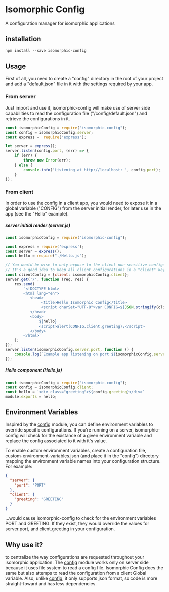 # Isomorphic Config
A configuration manager for isomorphic applications

## installation
```
npm install --save isomorphic-config
```

## Usage
First of all, you need to create a "config" directory in the root of your project and add a "default.json" file in it with the settings required by your app.

### From server
Just import and use it, isomorphic-config will make use of server side capabilities to read the configuration file ("/config/default.json") and retrieve the configurations in it.
```javascript
const isomorphicConfig = require("isomorphic-config");
const config = isomorphicConfig.server;
const express =  require("express");

let server = express();
server.listen(config.port, (err) => {
    if (err) {
        throw new Error(err);
    } else {
        console.info('Listening at http://localhost: ', config.port);
    }
});

```

### From client
In order to use the config in a client app, you would need to expose it in a global variable ("CONFIG") from the server initial render, for later use in the app (see the "Hello" example).
##### server initial render (server.js)
```javascript
const isomorphicConfig = require("isomorphic-config");

const express = require('express');
const server = express();
const hello = require("./Hello.js");

// You would be wise to only expose to the client non-sensitive configuration.
// It's a good idea to keep all client configurations in a "client" key and only expose that:
const clientConfig = {client: isomorphicConfig.client};
server.get('/', function (req, res) {
    res.send(
        `<!DOCTYPE html>
        <html lang="en">
           <head>
                <title>Hello Isomorphic Config</title>
                <script charSet="UTF-8">var CONFIG=${JSON.stringify(clientConfig)}</script>
           </head>
           <body>
               ${hello}
               <script>alert(CONFIG.client.greeting);</script>
           </body>
        </html>`
    );
});
server.listen(isomorphicConfig.server.port, function () {
    console.log(`Example app listening on port ${isomorphicConfig.server.port}!`);
});

```
##### Hello component (Hello.js)
```javascript
const isomorphicConfig = require("isomorphic-config");
const config = isomorphicConfig.client;
const hello = `<div class="greeting">${config.greeting}</div>`
module.exports = hello;

```

## Environment Variables
Inspired by the [config](https://www.npmjs.com/package/config) module, you can define environment variables to override specific configurations. If you're running on a server, isomorphic-config will check for the existance of a given environment variable and replace the config associated to it with it's value.

To enable custom environment variables, create a configuration file, custom-environment-variables.json (and place it in the "config") directory mapping the environment variable names into your configuration structure. For example:
```json
{
  "server": {
    "port": "PORT"
  },
  "client": {
    "greeting": "GREETING"
  }
}
```
...would cause isomorphic-config to check for the environment variables PORT and GREETING. If they exist, they would override the values for server.port, and client.greeting in your configuration.

## Why use it?
to centralize the way configurations are requested throughout your isomorphic application. The [config](https://www.npmjs.com/package/config) module works only on server side because it uses file system to read a config file. Isomorphic Config does the same but also attemps to read the configuration from a client Global variable.
Also, unlike [config](https://www.npmjs.com/package/config), it only supports json format, so code is more straight-foward and has less dependencies.


